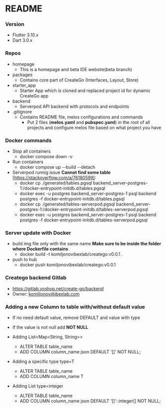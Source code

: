 # README

### Version
* Flutter 3.10.x
* Dart 3.0.x

### Repos
* homepage
  * This is a homepage and beta IDE website(beta branch)
* packages
  * Contains core part of CreateGo (Interfaces, Layout, Store)
* starter_app
  * Starter App which is cloned and replaced project id for dynamic CreateGo app
* backend
  * Serverpod API backend with protocols and endpoints
* .gitignore
  * Contains README file, melos configurations and commands
    * Put 2 files (**melos.yaml** and **pubspec.yaml**) in the root of all projects and configure melos file based on what project you have

### Docker commands
* Stop all containers
  * docker compose down -v 
* Run containers
  * docker compose up --build --detach
* Serverpod runnig issue **Cannot find some table** [https://stackoverflow.com/a/76180599]:
    * docker cp ./generated/tables.pgsql backend_server-postgres-1:/docker-entrypoint-initdb.d/tables.pgsql
    * docker exec -u postgres backend_server-postgres-1 psql backend postgres -f docker-entrypoint-initdb.d/tables.pgsql
    * docker cp ./generated/tables-serverpod.pgsql backend_server-postgres-1:/docker-entrypoint-initdb.d/tables-serverpod.pgsql
    * docker exec -u postgres backend_server-postgres-1 psql backend postgres -f docker-entrypoint-initdb.d/tables-serverpod.pgsql
 
### Server update with Docker
 * build img file only with the same name **Make sure to be inside the folder where Dockerfile contains**
   * docker build -t komiljonovibexlab/creatego:v0.0.1 .
 * push to hub
   * docker push komiljonovibexlab/creatego:v0.0.1

### Creatego backend Gitlab
 * https://gitlab.yoshop.net/create-go/backend
 * Owner: komiljonov@ibexlab.com

### Adding a new Column to table with/without default value
* If no need default value, remove DEFAULT and value with type
* If the value is not null add **NOT NULL**

 * Adding List<Map<String, String>>
   * ALTER TABLE table_name
   * ADD COLUMN column_name json DEFAULT '[]' NOT NULL;
 * Adding a specific type type=T
   * ALTER TABLE table_name
   * ADD COLUMN column_name T
 * Adding List type=integer
   * ALTER TABLE table_name
   * ADD COLUMN column_name json DEFAULT '[]'::integer[] NOT NULL;

